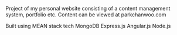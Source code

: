 Project of my personal website consisting of a content management system, portfolio etc.
Content can be viewed at parkchanwoo.com

Built using MEAN stack tech
MongoDB
Express.js
Angular.js
Node.js